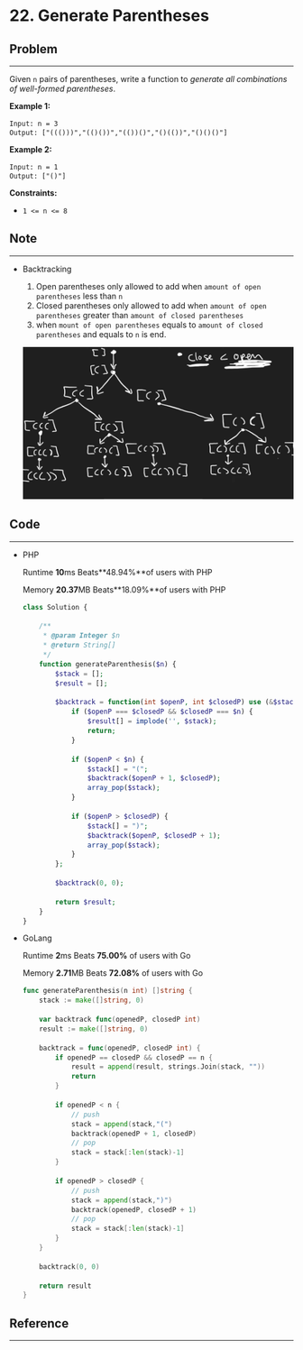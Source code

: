# 22. Generate Parentheses

## Problem

---

Given `n` pairs of parentheses, write a function to *generate all combinations of well-formed parentheses*.

**Example 1:**

```
Input: n = 3
Output: ["((()))","(()())","(())()","()(())","()()()"]

```

**Example 2:**

```
Input: n = 1
Output: ["()"]

```

**Constraints:**

- `1 <= n <= 8`

## Note

---

- Backtracking
    1. Open parentheses only allowed to add when `amount of open parentheses` less than `n`
    2. Closed parentheses only allowed to add when `amount of open parentheses` greater than `amount of closed parentheses`
    3. when `mount of open parentheses` equals to `amount of closed parentheses` and equals to `n`  is end.
    
    ![Untitled](../Images/22.Generate-Parentheses/00.png)
    

## Code

---

- PHP
    
    Runtime **10**ms Beats**48.94%**of users with PHP
    
    Memory **20.37**MB Beats**18.09%**of users with PHP
    
    ```php
    class Solution {
    
        /**
         * @param Integer $n
         * @return String[]
         */
        function generateParenthesis($n) {
            $stack = [];
            $result = [];
    
            $backtrack = function(int $openP, int $closedP) use (&$stack, &$result, $n, &$backtrack) {
                if ($openP === $closedP && $closedP === $n) {
                    $result[] = implode('', $stack);
                    return;
                }
    
                if ($openP < $n) {
                    $stack[] = "(";
                    $backtrack($openP + 1, $closedP);
                    array_pop($stack);
                }
    
                if ($openP > $closedP) {
                    $stack[] = ")";
                    $backtrack($openP, $closedP + 1);
                    array_pop($stack);
                }
            };
    
            $backtrack(0, 0);
    
            return $result;
        }
    }
    ```
    
- GoLang
    
    Runtime **2**ms Beats **75.00%** of users with Go
    
    Memory **2.71**MB Beats **72.08%** of users with Go
    
    ```go
    func generateParenthesis(n int) []string {
        stack := make([]string, 0)
    
        var backtrack func(openedP, closedP int)
        result := make([]string, 0)
        
        backtrack = func(openedP, closedP int) {
            if openedP == closedP && closedP == n {
                result = append(result, strings.Join(stack, ""))
                return
            }
    
            if openedP < n {
                // push
                stack = append(stack,"(")
                backtrack(openedP + 1, closedP)
                // pop
                stack = stack[:len(stack)-1]
            }
    
            if openedP > closedP {
                // push
                stack = append(stack,")")
                backtrack(openedP, closedP + 1)
                // pop
                stack = stack[:len(stack)-1]
            }
        }
    
        backtrack(0, 0)
    
        return result
    }
    
    ```
    

## Reference

---